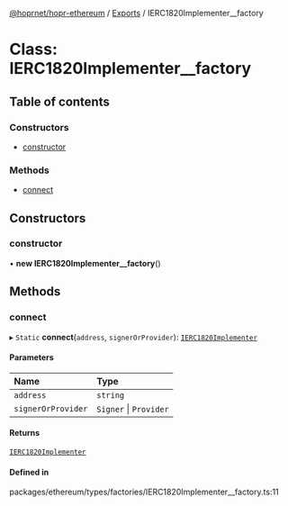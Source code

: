 [@hoprnet/hopr-ethereum](../README.md) / [Exports](../modules.md) / IERC1820Implementer__factory

# Class: IERC1820Implementer\_\_factory

## Table of contents

### Constructors

- [constructor](IERC1820Implementer__factory.md#constructor)

### Methods

- [connect](IERC1820Implementer__factory.md#connect)

## Constructors

### constructor

• **new IERC1820Implementer__factory**()

## Methods

### connect

▸ `Static` **connect**(`address`, `signerOrProvider`): [`IERC1820Implementer`](IERC1820Implementer.md)

#### Parameters

| Name | Type |
| :------ | :------ |
| `address` | `string` |
| `signerOrProvider` | `Signer` \| `Provider` |

#### Returns

[`IERC1820Implementer`](IERC1820Implementer.md)

#### Defined in

packages/ethereum/types/factories/IERC1820Implementer__factory.ts:11
